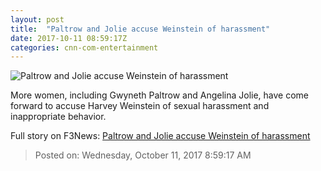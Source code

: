 ```yaml
---
layout: post
title:  "Paltrow and Jolie accuse Weinstein of harassment"
date: 2017-10-11 08:59:17Z
categories: cnn-com-entertainment
---
```


![Paltrow and Jolie accuse Weinstein of harassment](http://i2.cdn.cnn.com/cnnnext/dam/assets/171010112630-gwyneth-paltrow-super-tease.jpg)

More women, including Gwyneth Paltrow and Angelina Jolie, have come forward to accuse Harvey Weinstein of sexual harassment and inappropriate behavior.


Full story on F3News: [Paltrow and Jolie accuse Weinstein of harassment](http://www.f3nws.com/n/yAGYFD)

> Posted on: Wednesday, October 11, 2017 8:59:17 AM
